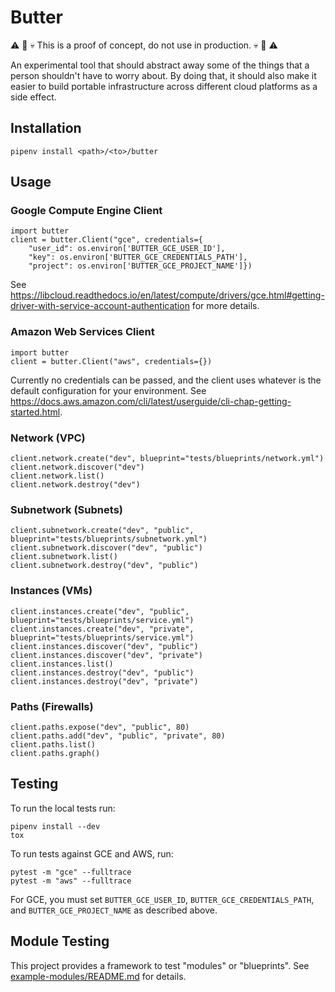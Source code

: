 # Butter

:warning: :construction: :skull: This is a proof of concept, do not use in
production. :skull: :construction: :warning:

An experimental tool that should abstract away some of the things that a person
shouldn't have to worry about.  By doing that, it should also make it easier to
build portable infrastructure across different cloud platforms as a side effect.

## Installation

```
pipenv install <path>/<to>/butter
```

## Usage

### Google Compute Engine Client

```
import butter
client = butter.Client("gce", credentials={
    "user_id": os.environ['BUTTER_GCE_USER_ID'],
    "key": os.environ['BUTTER_GCE_CREDENTIALS_PATH'],
    "project": os.environ['BUTTER_GCE_PROJECT_NAME']})
```

See
https://libcloud.readthedocs.io/en/latest/compute/drivers/gce.html#getting-driver-with-service-account-authentication
for more details.

### Amazon Web Services Client

```
import butter
client = butter.Client("aws", credentials={})
```

Currently no credentials can be passed, and the client uses whatever is the
default configuration for your environment.  See
https://docs.aws.amazon.com/cli/latest/userguide/cli-chap-getting-started.html.

### Network (VPC)

```
client.network.create("dev", blueprint="tests/blueprints/network.yml")
client.network.discover("dev")
client.network.list()
client.network.destroy("dev")
```

### Subnetwork (Subnets)

```
client.subnetwork.create("dev", "public", blueprint="tests/blueprints/subnetwork.yml")
client.subnetwork.discover("dev", "public")
client.subnetwork.list()
client.subnetwork.destroy("dev", "public")
```

### Instances (VMs)

```
client.instances.create("dev", "public", blueprint="tests/blueprints/service.yml")
client.instances.create("dev", "private", blueprint="tests/blueprints/service.yml")
client.instances.discover("dev", "public")
client.instances.discover("dev", "private")
client.instances.list()
client.instances.destroy("dev", "public")
client.instances.destroy("dev", "private")
```

### Paths (Firewalls)

```
client.paths.expose("dev", "public", 80)
client.paths.add("dev", "public", "private", 80)
client.paths.list()
client.paths.graph()
```

## Testing

To run the local tests run:

```
pipenv install --dev
tox
```

To run tests against GCE and AWS, run:

```
pytest -m "gce" --fulltrace
pytest -m "aws" --fulltrace
```

For GCE, you must set `BUTTER_GCE_USER_ID`, `BUTTER_GCE_CREDENTIALS_PATH`, and
`BUTTER_GCE_PROJECT_NAME` as described above.

## Module Testing

This project provides a framework to test "modules" or "blueprints".  See
[example-modules/README.md](example-modules/README.md) for details.
